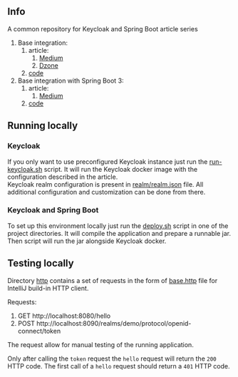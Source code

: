 ## Info

A common repository for Keycloak and Spring Boot article series

1. Base integration: 
   1. article: 
      1. [Medium](https://medium.com/@PaskSoftware/secure-spring-boot-rest-api-with-keycloak-8b06a0575353)
      2. [Dzone](https://dzone.com/articles/secure-spring-boot-application-with-keycloak)
   2. [code](/base-integration)
2. Base integration with Spring Boot 3:
   1. article:
      1. [Medium](https://medium.com/@PaskSoftware/secure-rest-api-with-keycloak-spring-boot-3-edition-e3bfdb71d12)
   2. [code](/base-integration-spring-boot-3)

## Running locally

### Keycloak
If you only want to use preconfigured Keycloak instance just run the [run-keycloak.sh](run-keycloak.sh) script. 
It will run the Keycloak docker image with the configuration described in the article.  
Keycloak realm configuration is present in [realm/realm.json](realm/realm.json) file.
All additional configuration and customization can be done from there.

### Keycloak and Spring Boot
To set up this environment locally just run the [deploy.sh](base-integration/deploy.sh) script in one of the project directories.
It will compile the application and prepare a runnable jar.
Then script will run the jar alongside Keycloak docker.

## Testing locally

Directory [http](http) contains a set of requests in the form of [base.http](http/base.http) 
file for IntelliJ build-in HTTP client.

Requests:
   1. GET http://localhost:8080/hello
   2. POST http://localhost:8090/realms/demo/protocol/openid-connect/token

The request allow for manual testing of the running application.

Only after calling the `token` request the `hello` request will return the `200` HTTP code.
The first call of a `hello` request should return a `401` HTTP code.
